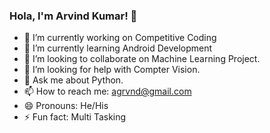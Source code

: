 ### Hola, I'm Arvind Kumar! 👋

- 🔭 I’m currently working on Competitive Coding
- 🌱 I’m currently learning Android Development
- 👯 I’m looking to collaborate on Machine Learning Project.
- 🤔 I’m looking for help with Compter Vision.
- 💬 Ask me about Python.
- 📫 How to reach me: agrvnd@gmail.com
- 😄 Pronouns: He/His
- ⚡ Fun fact: Multi Tasking

